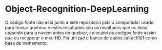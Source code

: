 # Object-Recognition-DeepLearning
O código fonte não está junto a este repositorio pois o computador usado para treinar quebrou e estes resultados são os resultados que eu tinha uppando para a nuvem antes de quebrar, colocarei os codigos fonte assim que eu recuperar o meu HD.
Foi utilizad o banco de dados caltech101 como base de treinamento.

